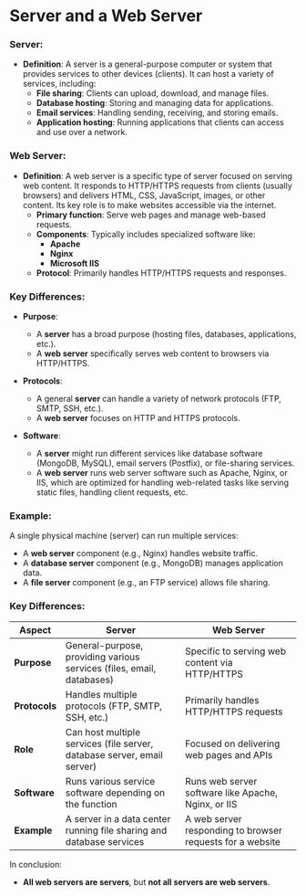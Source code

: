 # **Server** and a **Web Server**

### **Server:**

- **Definition**: A server is a general-purpose computer or system that provides services to other devices (clients). It can host a variety of services, including:
  - **File sharing**: Clients can upload, download, and manage files.
  - **Database hosting**: Storing and managing data for applications.
  - **Email services**: Handling sending, receiving, and storing emails.
  - **Application hosting**: Running applications that clients can access and use over a network.

### **Web Server:**

- **Definition**: A web server is a specific type of server focused on serving web content. It responds to HTTP/HTTPS requests from clients (usually browsers) and delivers HTML, CSS, JavaScript, images, or other content. Its key role is to make websites accessible via the internet.
  - **Primary function**: Serve web pages and manage web-based requests.
  - **Components**: Typically includes specialized software like:
    - **Apache**
    - **Nginx**
    - **Microsoft IIS**
  - **Protocol**: Primarily handles HTTP/HTTPS requests and responses.

### **Key Differences:**

- **Purpose**:
  - A **server** has a broad purpose (hosting files, databases, applications, etc.).
  - A **web server** specifically serves web content to browsers via HTTP/HTTPS.
- **Protocols**:

  - A general **server** can handle a variety of network protocols (FTP, SMTP, SSH, etc.).
  - A **web server** focuses on HTTP and HTTPS protocols.

- **Software**:
  - A **server** might run different services like database software (MongoDB, MySQL), email servers (Postfix), or file-sharing services.
  - A **web server** runs web server software such as Apache, Nginx, or IIS, which are optimized for handling web-related tasks like serving static files, handling client requests, etc.

### **Example:**

A single physical machine (server) can run multiple services:

- A **web server** component (e.g., Nginx) handles website traffic.
- A **database server** component (e.g., MongoDB) manages application data.
- A **file server** component (e.g., an FTP service) allows file sharing.

### **Key Differences**:

| Aspect        | Server                                                                  | Web Server                                                |
| ------------- | ----------------------------------------------------------------------- | --------------------------------------------------------- |
| **Purpose**   | General-purpose, providing various services (files, email, databases)   | Specific to serving web content via HTTP/HTTPS            |
| **Protocols** | Handles multiple protocols (FTP, SMTP, SSH, etc.)                       | Primarily handles HTTP/HTTPS requests                     |
| **Role**      | Can host multiple services (file server, database server, email server) | Focused on delivering web pages and APIs                  |
| **Software**  | Runs various service software depending on the function                 | Runs web server software like Apache, Nginx, or IIS       |
| **Example**   | A server in a data center running file sharing and database services    | A web server responding to browser requests for a website |

In conclusion:

- **All web servers are servers**, but **not all servers are web servers**.
